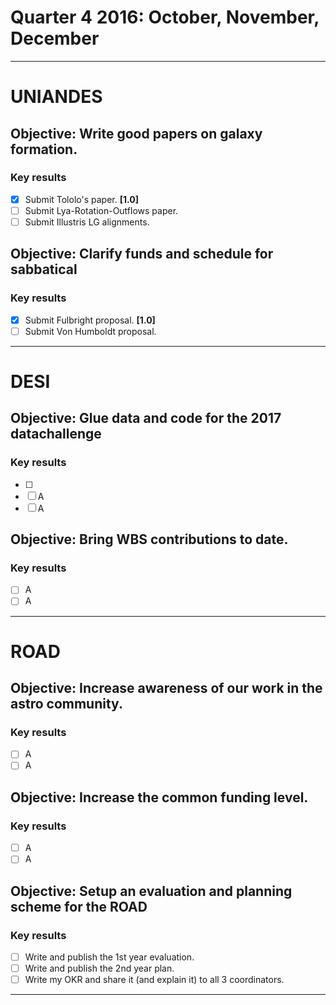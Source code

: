 # Quarter 4 2016: October, November, December
-----
# UNIANDES

## Objective: Write good papers on galaxy formation.
### Key results
 * [x] Submit Tololo's paper. **[1.0]** 
 * [ ] Submit Lya-Rotation-Outflows paper.  
 * [ ] Submit Illustris LG alignments. 

## Objective: Clarify funds and schedule for sabbatical
### Key results
 * [x] Submit Fulbright proposal. **[1.0]** 
 * [ ] Submit Von Humboldt proposal.
 
----- 
# DESI

## Objective: Glue data and code for the 2017 datachallenge
### Key results
 * [ ] 
 * [ ] A
 * [ ] A 
 
## Objective: Bring WBS contributions to date.
### Key results
 * [ ] A
 * [ ] A
 
-----
# ROAD

## Objective: Increase awareness of our work in the astro community.
### Key results
 * [ ] A 
 * [ ] A

## Objective: Increase the common funding level.
### Key results
 * [ ] A 
 * [ ] A
 
## Objective: Setup an evaluation and planning scheme for the ROAD
### Key results
 * [ ] Write and publish the 1st year evaluation.
 * [ ] Write and publish the 2nd year plan. 
 * [ ] Write my OKR and share it (and explain it) to all 3 coordinators. 
 
-----
